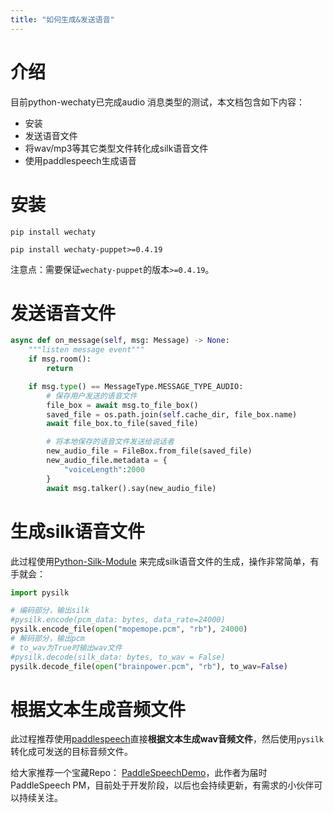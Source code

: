 ```yaml
---
title: "如何生成&发送语音"
---
```


# 介绍

目前python-wechaty已完成audio 消息类型的测试，本文档包含如下内容：

* 安装
* 发送语音文件
* 将wav/mp3等其它类型文件转化成silk语音文件
* 使用paddlespeech生成语音

# 安装

```shell
pip install wechaty

pip install wechaty-puppet>=0.4.19
```

注意点：需要保证`wechaty-puppet`的版本`>=0.4.19`。

# 发送语音文件

```python
async def on_message(self, msg: Message) -> None:
    """listen message event"""
    if msg.room():
        return

    if msg.type() == MessageType.MESSAGE_TYPE_AUDIO:
        # 保存用户发送的语音文件
        file_box = await msg.to_file_box()
        saved_file = os.path.join(self.cache_dir, file_box.name)
        await file_box.to_file(saved_file)

        # 将本地保存的语音文件发送给说话者
        new_audio_file = FileBox.from_file(saved_file)
        new_audio_file.metadata = {
            "voiceLength":2000
        }
        await msg.talker().say(new_audio_file)
```

# 生成silk语音文件

此过程使用[Python-Silk-Module](https://github.com/DCZYewen/Python-Silk-Module) 来完成silk语音文件的生成，操作非常简单，有手就会：

```python
import pysilk

# 编码部分，输出silk
#pysilk.encode(pcm_data: bytes, data_rate=24000)
pysilk.encode_file(open("mopemope.pcm", "rb"), 24000)
# 解码部分，输出pcm
# to_wav为True时输出wav文件
#pysilk.decode(silk_data: bytes, to_wav = False)
pysilk.decode_file(open("brainpower.pcm", "rb"), to_wav=False)
```

# 根据文本生成音频文件

此过程推荐使用[paddlespeech](https://github.com/PaddlePaddle/PaddleSpeech/tree/develop/demos/streaming_tts_server)直接**根据文本生成wav音频文件**，然后使用`pysilk`转化成可发送的目标音频文件。

给大家推荐一个宝藏Repo： [PaddleSpeechDemo](https://github.com/iftaken/PaddleSpeechDemo)，此作者为届时PaddleSpeech PM，目前处于开发阶段，以后也会持续更新，有需求的小伙伴可以持续关注。

